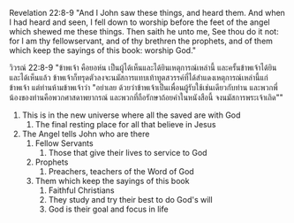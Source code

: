 Revelation 22:8-9 "And I John saw these things, and heard them. And when I had heard and seen, I fell down to worship before the feet of the angel which shewed me these things. Then saith he unto me, See thou do it not: for I am thy fellowservant, and of thy brethren the prophets, and of them which keep the sayings of this book: worship God."

วิวรณ์ 22:8-9 "ข้าพเจ้า คือยอห์น เป็นผู้ได้เห็นและได้ยินเหตุการณ์เหล่านี้ และครั้นข้าพเจ้าได้ยินและได้เห็นแล้ว ข้าพเจ้าก็ทรุดตัวลงจะนมัสการแทบเท้าทูตสวรรค์ที่ได้สำแดงเหตุการณ์เหล่านี้แก่ข้าพเจ้า แต่ท่านห้ามข้าพเจ้าว่า "อย่าเลย ด้วยว่าข้าพเจ้าเป็นเพื่อนผู้รับใช้เช่นเดียวกับท่าน และพวกพี่น้องของท่านคือพวกศาสดาพยากรณ์ และพวกที่ถือรักษาถ้อยคำในหนังสือนี้ จงนมัสการพระเจ้าเถิด""

1. This is in the new universe where all the saved are with God
   1. The final resting place for all that believe in Jesus
2. The Angel tells John who are there 
   1. Fellow Servants
      1. Those that give their lives to service to God
   2. Prophets
      1. Preachers, teachers of the Word of God
   3. Them which keep the sayings of this book
      1. Faithful Christians
      2. They study and try their best to do God's will
      3. God is their goal and focus in life